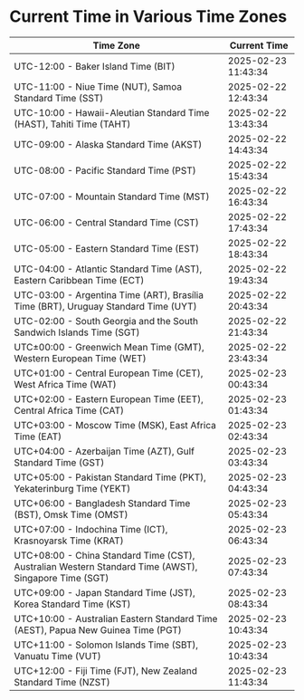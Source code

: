 # Current Time in Various Time Zones

| Time Zone | Current Time |
|-----------|--------------|
| UTC-12:00 - Baker Island Time (BIT) | 2025-02-23 11:43:34 |
| UTC-11:00 - Niue Time (NUT), Samoa Standard Time (SST) | 2025-02-22 12:43:34 |
| UTC-10:00 - Hawaii-Aleutian Standard Time (HAST), Tahiti Time (TAHT) | 2025-02-22 13:43:34 |
| UTC-09:00 - Alaska Standard Time (AKST) | 2025-02-22 14:43:34 |
| UTC-08:00 - Pacific Standard Time (PST) | 2025-02-22 15:43:34 |
| UTC-07:00 - Mountain Standard Time (MST) | 2025-02-22 16:43:34 |
| UTC-06:00 - Central Standard Time (CST) | 2025-02-22 17:43:34 |
| UTC-05:00 - Eastern Standard Time (EST) | 2025-02-22 18:43:34 |
| UTC-04:00 - Atlantic Standard Time (AST), Eastern Caribbean Time (ECT) | 2025-02-22 19:43:34 |
| UTC-03:00 - Argentina Time (ART), Brasília Time (BRT), Uruguay Standard Time (UYT) | 2025-02-22 20:43:34 |
| UTC-02:00 - South Georgia and the South Sandwich Islands Time (SGT) | 2025-02-22 21:43:34 |
| UTC±00:00 - Greenwich Mean Time (GMT), Western European Time (WET) | 2025-02-22 23:43:34 |
| UTC+01:00 - Central European Time (CET), West Africa Time (WAT) | 2025-02-23 00:43:34 |
| UTC+02:00 - Eastern European Time (EET), Central Africa Time (CAT) | 2025-02-23 01:43:34 |
| UTC+03:00 - Moscow Time (MSK), East Africa Time (EAT) | 2025-02-23 02:43:34 |
| UTC+04:00 - Azerbaijan Time (AZT), Gulf Standard Time (GST) | 2025-02-23 03:43:34 |
| UTC+05:00 - Pakistan Standard Time (PKT), Yekaterinburg Time (YEKT) | 2025-02-23 04:43:34 |
| UTC+06:00 - Bangladesh Standard Time (BST), Omsk Time (OMST) | 2025-02-23 05:43:34 |
| UTC+07:00 - Indochina Time (ICT), Krasnoyarsk Time (KRAT) | 2025-02-23 06:43:34 |
| UTC+08:00 - China Standard Time (CST), Australian Western Standard Time (AWST), Singapore Time (SGT) | 2025-02-23 07:43:34 |
| UTC+09:00 - Japan Standard Time (JST), Korea Standard Time (KST) | 2025-02-23 08:43:34 |
| UTC+10:00 - Australian Eastern Standard Time (AEST), Papua New Guinea Time (PGT) | 2025-02-23 10:43:34 |
| UTC+11:00 - Solomon Islands Time (SBT), Vanuatu Time (VUT) | 2025-02-23 10:43:34 |
| UTC+12:00 - Fiji Time (FJT), New Zealand Standard Time (NZST) | 2025-02-23 11:43:34 |
